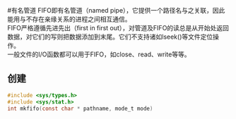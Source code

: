 #有名管道
FIFO即有名管道（named pipe），它提供一个路径名与之关联，因此能用与不存在亲缘关系的进程之间相互通信。  
FIFO严格遵循先进先出（first in first out），对管道及FIFO的读总是从开始处返回数据，对它们的写则把数据添加到末尾。它们不支持诸如lseek()等文件定位操作。  
一般文件的I/O函数都可以用于FIFO，如close、read、write等等。
  
创建
----
```c
#include <sys/types.h>
#include <sys/stat.h>
int mkfifo(const char * pathname, mode_t mode)
```
